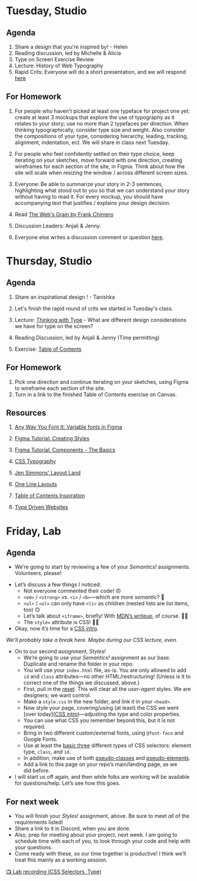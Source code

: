 ---
---



# Tuesday, Studio
## Agenda
1. Share a design that you're inspired by! - Helen
2. Reading discussion, led by Michelle & Alicia
3. Type on Screen Exercise Review
4. Lecture: History of Web Typography
5. Rapid Crits: Everyone will do a short presentation, and we will respond [here](https://docs.google.com/document/d/109QYwCZYSWacVf6G_KGvFQpHxDzLa8WoGawv2N0eX48/edit?usp=sharing)

## For Homework
1. For people who haven't picked at least one typeface for project one yet: create at least 3 mockups that explore the use of typography as it relates to your story; use no more than 2 typefaces per direction. When thinking typographically, consider type size and weight. Also consider the compositions of your type, considering hierarchy, leading, tracking, alignment, indentation, ect. We will share in class next Tuesday. 

2. For people who feel confidently  settled on their type choice, keep iterating on your sketches, move forward with one direction, creating wireframes for each section of the site, in Figma. Think about how the site will scale when resizing the window / across different screen sizes.

3. Everyone: Be able to summarize your story in 2-3 sentences, highlighting what stood out to you so that we can understand your story without having to read it. For every mockup, you should have accompanying text that justifies / explains your design decision.  
4. Read [The Web's Grain by Frank Chimero](https://frankchimero.com/blog/2015/the-webs-grain/)
5. Discussion Leaders: Anjali & Jenny.
6. Everyone else writes a discussion comment or question [here](https://docs.google.com/document/d/1pv5p2erPfjhSk7HzhXJtdSpO1effd9uR-X4lSVwFSS8/edit?usp=sharing).

# Thursday, Studio
## Agenda
1. Share an inspirational design ! - Tanishka
2. Let's finish the rapid round of crits we started in Tuesday's class.
3. Lecture: [Thinking with Type](https://www.figma.com/proto/aeoaS7fUYyi4cfdzB9ICk3/webtype-concepts?node-id=2%3A25&scaling=scale-down) - What are different design considerations we have for type on the screen?
4. Reading Discussion, led by Anjali & Jenny (Time permitting)

5. Exercise: [Table of Contents](https://docs.google.com/document/d/1JcN1tcO7Q8_q7SD3-2RsBxE6Ym8dI_pNYJG8izgaTto/edit?usp=sharing)


## For Homework
1. Pick one direction and continue iterating on your sketches, using Figma to wireframe each section of the site. 
2. Turn in a link to the finished Table of Contents exercise on Canvas. 

## Resources
1. [Any Way You Font It: Variable fonts in Figma](https://www.figma.com/typography/variable-fonts/)

2. [Figma Tutorial: Creating Styles](https://www.youtube.com/watch?v=gtQ_A3imzsg)

3. [Figma Tutorial: Components - The Basics](https://www.youtube.com/watch?v=k74IrUNaJVk)

4. [CSS Typography](https://cssreference.io/typography/)

5. [Jen Simmons' Layout Land](https://labs.jensimmons.com/)

6. [One Line Layouts](http://1linelayouts.glitch.me/)

7. [Table of Contents Inspiration](https://www.are.na/tee-topor/core-table-of-contents)

8. [Type Driven Websites](https://www.are.na/tee-topor/core-type-driven-web)



# Friday, Lab

## Agenda

- We’re going to start by reviewing a few of your *Semantics!* assignments. Volunteers, please!
<!-- Iris, Alicia, Angela (diff from Core 1). -->
- Let’s discuss a few things I noticed:
	- Not everyone commented their code! 😠
	- `<em>` / `<strong>` vs. `<i>` / `<b>`—which are more *semantic*? 🤔
	- `<ul>` / `<ol>` can only have `<li>` as children (nested lists are list items, too) 🙃
	- Let’s talk about `<iframe>`, briefly! With [MDN’s writeup](https://developer.mozilla.org/en-US/docs/Web/HTML/Element/iframe), of course. 😵‍💫
	- The `style=` attribute is CSS! 🙅‍♀️
- Okay, now it’s time for a [CSS intro](https://core-interaction.github.io/lab/css/).


*We’ll probably take a break here. Maybe during our CSS lecture, even.*

- On to our second assignment, *Styles!*
	- We’re going to use your *Semantics!* assignment as our base. Duplicate and rename the folder in your repo.
	- You will use your `index.html` file, as-is. You are only allowed to add `id` and `class` attributes—no other HTML/restructuring! (Unless is it to correct one of the things we discussed, above.)
	- First, pull in the [reset](https://core-interaction.github.io/lab/css/#resets). This will clear all the *user-agent* styles. We are designers; we want control.
	- Make a `style.css` in the new folder, and link it in your `<head>`.
	- Now style your page, covering/using (at least) the CSS we went [over today]([CSS intro](https://core-interaction.github.io/lab/css/))—adjusting the type and color properties.
	- You can use what CSS you remember beyond this, but it is not required.
	- Bring in two different custom/external fonts, using `@font-face` and Google Fonts.
	- Use at least the [basic three](https://core-interaction.github.io/lab/css/#basic-selectors) different types of CSS selectors: element type, `class`, and `id`.
	- In addition, make use of both [pseudo-classes](https://core-interaction.github.io/lab/css/#pseudo-classes) and [pseudo-elements](https://core-interaction.github.io/lab/css/#pseudo-elements).
	- Add a link to this page on your repo’s main/landing page, as we did before.
- I will start us off again, and then while folks are working will be available for questions/help. Let’s see how this goes.


## For next week
- You will finish your *Styles!* assignment, above. Be sure to meet *all* of the requirements listed!
- Share a link to it in Discord, when you are done.
- Also, prep for meeting about your project, next week. I am going to schedule time with each of you, to look through your code and help with your questions.
-  Come ready with these, so our time together is productive! I think we’ll treat this mainly as a working session.

[📺 Lab recording (CSS Selectors, Type)](https://drive.google.com/file/d/1EdHBuS6Xt37fUZCBEUei5wFDj0H6x5__)